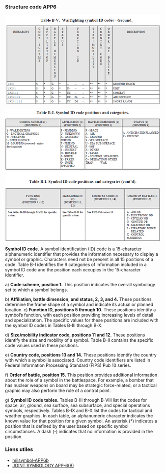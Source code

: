 ### Structure code APP6

![Symbol ID coding scheme](utils/SymbolIDCodeIllustration.png "Symbol ID coding scheme")

![Symbol ID code positions and categories](utils/SymbolIDCodePositionsAndCategories.png "Symbol ID code positions and categories.")


**Symbol ID code.**
 A symbol identification (ID) code is a 15-character
alphanumeric identifier that provides the information necessary to display a symbol
or graphic. Characters need not be present in all 15 positions of a code. Table B-I
identifies the 9 categories of information included in a symbol ID code and the
position each occupies in the 15-character identifier.

a) **Code scheme, position 1.** This position indicates  the overall symbology set to which a symbol belongs.

b) **Affiliation, battle dimension, and status, 2, 3, and 4.** These positions
determine the frame shape of a symbol and indicate its actual or planned
location.
c) **Function ID, positions 5 through 10.** These positions identify a symbol’s function, with each position providing increasing levels of detail and
specialization. The specific values for these positions are included with the symbol ID codes in Tables B-III through B-X.

d) **Size/mobility indicator code, positions 11 and 12.** These positions identify 
the size and mobility of a symbol. Table B-II contains the specific code values used in these positions.

e) **Country code, positions 13 and 14.** These positions identify the country
with which a symbol is associated. Country code identifiers are listed in
Federal Information Processing Standard (FIPS) Pub 10 series.

f) **Order of battle, position 15.** This position provides additional information
about the role of a symbol in the battlespace. For example, a bomber that
has nuclear weapons on board may be strategic force-related, or a tactical
graphic may also perform the role of a control point.

g) **Symbol ID code tables.** Tables B-III through B-VIII list the codes for
space, air, ground, sea surface, sea subsurface, and special operations
symbols, respectively. Tables B-IX and B-X list the codes for tactical and
weather graphics. In each table, an alphanumeric character indicates the
known value for that position for a given symbol. An asterisk (*) indicates
a position that is defined by the user based on specific symbol
circumstances. A dash (-) indicates that no information is provided in the
position.

### Liens utiles

- [milsymbol-APP6b](../APP6-C/extractor/rawdata/Milsymbol%20APP6-B.html)
- [JOINT SYMBOLOGY APP-6(B)](utils/APP-06%28B%29%20Joint%20Symbology.pdf)